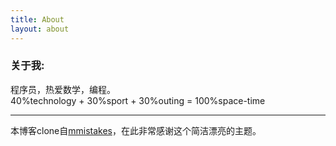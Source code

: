 ```yaml
---
title: About
layout: about
---
```


### 关于我:

程序员，热爱数学，编程。  
40%technology + 30%sport + 30%outing = 100%space-time  

<!-- ### 联系方式： -->

<!-- <p><a href="http://weibo.com/2491616324/profile?" target="_blank" style="margin-left:-5px;"><img src="http://www.weibo.com/favicon.ico" alt="进入新浪微博" width="20"/></a><a target="_blank" href="http://wpa.qq.com/msgrd?v=3&uin=657006463&site=qq&menu=yes"><img border="0" src="http://wpa.qq.com/pa?p=2:657006463:52" alt="点击这里给我发消息" title="点击这里给我发消息" width="20"/></a></p> -->
<!-- GitHub : [{{ site.author.github }}](http://github.com/{{ site.author.github }})   -->
<!-- WeiBo : [{{ site.author.sinaweibo }}](http://weibo.com/zhenglinj )   -->
<!-- QQ : [{{ site.author.qq }}](http://wpa.qq.com/msgrd?v=3&uin=657006463&site=qq&menu=yes )   -->
<!-- Email : [{{ site.author.email }}](mailto:{{ site.author.email }})   -->

----

本博客clone自[mmistakes](https://github.com/mmistakes/jekyll-theme-basically-basic)，在此非常感谢这个简洁漂亮的主题。

